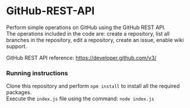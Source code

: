 # GitHub-REST-API
Perform simple operations on GitHub using the GitHub REST API.  
The operations included in the code are: create a repository, list all branches in the repository, edit a repository, create an issue, enable wiki support.  

GitHub REST API reference: https://developer.github.com/v3/  

### Running instructions
Clone this repository and perform ```npm install``` to install all the required packages.  
Execute the ```index.js``` file using the command: ```node index.js```
